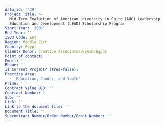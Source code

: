 ```yaml
---
data_id: '439'
Project Title: >-
  Mid-Term Evaluation of American University in Cairo (AUC) Leadership for
  Education and Development (LEAD) Scholarship Program
Start Year: '2008'
End Year: ''
ISO3 Code: EGY
Region: Middle East
Country: Egypt
Client/ Donor: Creative Associates/USAID/Egypt
Point of contact: ''
Email: ''
Phone: ''
Is Current Project? (true/false): 
Practice Area:
  - 'Education, Gender, and Youth'
Prime: ''
Contract Value USD: ''
Contract Number: ''
Sub: ''
Link: ''
Link to the document file: ''
Document Title: ''
Subcontract Number/Order Number/Grant Number: ''
---
```


